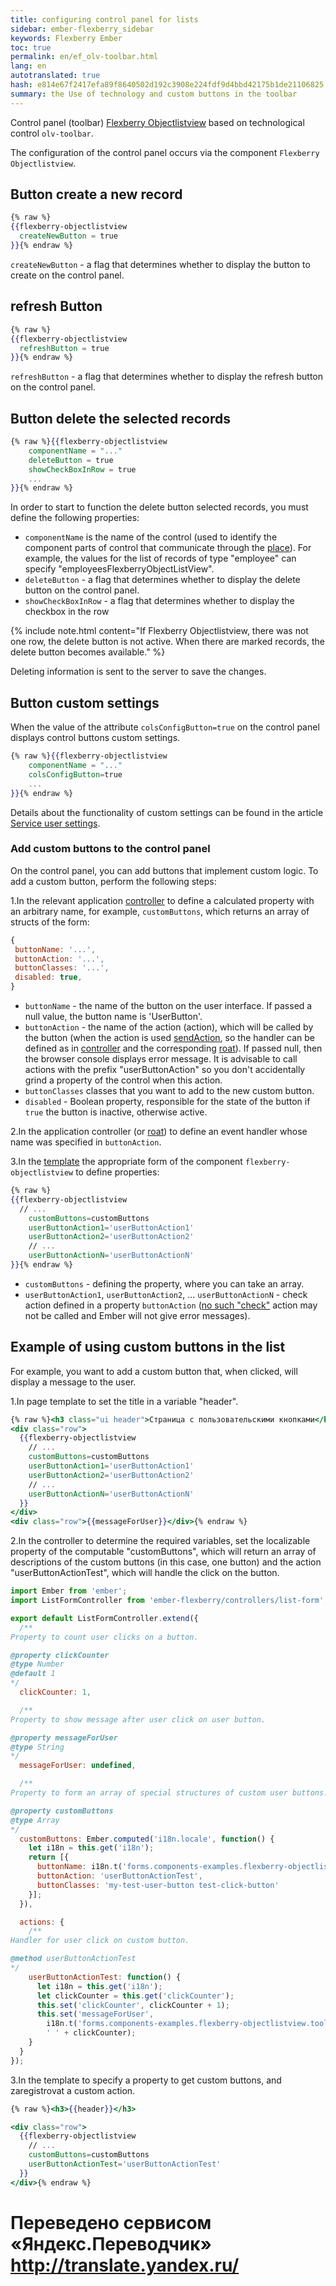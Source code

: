 ```yaml
--- 
title: configuring control panel for lists 
sidebar: ember-flexberry_sidebar 
keywords: Flexberry Ember 
toc: true 
permalink: en/ef_olv-toolbar.html 
lang: en 
autotranslated: true 
hash: e814e67f2417efa89f8640502d192c3908e224fdf9d4bbd42175b1de21106825 
summary: the Use of technology and custom buttons in the toolbar 
--- 
```


Control panel (toolbar) [Flexberry Objectlistview](ef_object-list-view.html) based on technological control `olv-toolbar`. 

The configuration of the control panel occurs via the component `Flexberry Objectlistview`. 

## Button create a new record 

```hbs
{% raw %}
{{flexberry-objectlistview 
  createNewButton = true
}}{% endraw %}
``` 

`createNewButton` - a flag that determines whether to display the button to create on the control panel. 

## refresh Button 

```hbs
{% raw %}
{{flexberry-objectlistview
  refreshButton = true
}}{% endraw %}
``` 

`refreshButton` - a flag that determines whether to display the refresh button on the control panel. 

## Button delete the selected records 

```hbs
{% raw %}{{flexberry-objectlistview
	componentName = "..."
	deleteButton = true
	showCheckBoxInRow = true
	...
}}{% endraw %}
``` 

In order to start to function the delete button selected records, you must define the following properties: 

* `componentName` is the name of the control (used to identify the component parts of control that communicate through the [place](http://emberjs.com/api/classes/Ember.inject.html#method_service)). For example, the values for the list of records of type "employee" can specify "employeesFlexberryObjectListView". 
* `deleteButton` - a flag that determines whether to display the delete button on the control panel. 
* `showCheckBoxInRow` - a flag that determines whether to display the checkbox in the row 

{% include note.html content="If Flexberry Objectlistview, there was not one row, the delete button is not active. When there are marked records, the delete button becomes available." %} 

Deleting information is sent to the server to save the changes. 

## Button custom settings 

When the value of the attribute `colsConfigButton=true` on the control panel displays control buttons custom settings. 

```hbs
{% raw %}{{flexberry-objectlistview
	componentName = "..."
	colsConfigButton=true
	...
}}{% endraw %}
``` 

Details about the functionality of custom settings can be found in the article [Service user settings](ef_model-user-settings-service.html). 

### Add custom buttons to the control panel 

On the control panel, you can add buttons that implement custom logic. 
To add a custom button, perform the following steps: 

1.In the relevant application [controller](ef_controller.html) to define a calculated property with an arbitrary name, for example, `сustomButtons`, which returns an array of structs of the form: 

```javascript
{
 buttonName: '...',
 buttonAction: '...',
 buttonClasses: '...',
 disabled: true,
}
``` 

* `buttonName` - the name of the button on the user interface. If passed a null value, the button name is 'UserButton'. 
* `buttonAction` - the name of the action (action), which will be called by the button (when the action is used [sendAction](http://emberjs.com/api/classes/Ember.Component.html#method_sendAction), so the handler can be defined as in [controller](ef_controller.html) and the corresponding [roat](ef_route.html)). If passed null, then the browser console displays error message. It is advisable to call actions with the prefix "userButtonAction" so you don't accidentally grind a property of the control when this action. 
* `buttonClasses` classes that you want to add to the new custom button. 
* `disabled` - Boolean property, responsible for the state of the button if `true` the button is inactive, otherwise active. 

2.In the application controller (or [roat](ef_route.html)) to define an event handler whose name was specified in `buttonAction`. 

3.In the [template](ef_template.html) the appropriate form of the component `flexberry-objectlistview` to define properties: 

```hbs
{% raw %}
{{flexberry-objectlistview
  // ... 
	customButtons=customButtons  
	userButtonAction1='userButtonAction1'
	userButtonAction2='userButtonAction2'
	// ... 
	userButtonActionN='userButtonActionN'
}}{% endraw %}
``` 

* `customButtons` - defining the property, where you can take an array. 
* `userButtonAction1`, `userButtonAction2`, ... `userButtonActionN` - check action defined in a property `buttonAction` ([no such "check"](http://emberigniter.com/send-action-does-not-fire/) action may not be called and Ember will not give error messages). 

## Example of using custom buttons in the list 

For example, you want to add a custom button that, when clicked, will display a message to the user. 

1.In page template to set the title in a variable "header". 

```hbs
{% raw %}<h3 class="ui header">Страница с пользовательскими кнопками</h3>
<div class="row">
  {{flexberry-objectlistview
    // ... 
    customButtons=customButtons
    userButtonAction1='userButtonAction1'
    userButtonAction2='userButtonAction2'
    // ... 
    userButtonActionN='userButtonActionN'
  }}
</div>
<div class="row">{{messageForUser}}</div>{% endraw %}
``` 

2.In the controller to determine the required variables, set the localizable property of the computable "customButtons", which will return an array of descriptions of the custom buttons (in this case, one button) and the action "userButtonActionTest", which will handle the click on the button. 

```javascript
import Ember from 'ember';
import ListFormController from 'ember-flexberry/controllers/list-form';

export default ListFormController.extend({
  /** 
Property to count user clicks on a button. 

@property clickCounter 
@type Number 
@default 1 
*/
  clickCounter: 1,

  /** 
Property to show message after user click on user button. 

@property messageForUser 
@type String 
*/
  messageForUser: undefined,

  /** 
Property to form an array of special structures of custom user buttons. 

@property customButtons 
@type Array 
*/
  customButtons: Ember.computed('i18n.locale', function() {
    let i18n = this.get('i18n');
    return [{
      buttonName: i18n.t('forms.components-examples.flexberry-objectlistview.toolbar-custom-buttons-example.custom-button-name'),
      buttonAction: 'userButtonActionTest',
      buttonClasses: 'my-test-user-button test-click-button'
    }];
  }),

  actions: {
    /** 
Handler for user click on custom button. 

@method userButtonActionTest 
*/
    userButtonActionTest: function() {
      let i18n = this.get('i18n');
      let clickCounter = this.get('clickCounter');
      this.set('clickCounter', clickCounter + 1);
      this.set('messageForUser',
        i18n.t('forms.components-examples.flexberry-objectlistview.toolbar-custom-buttons-example.custom-message').string +
        ' ' + clickCounter);
    }
  }
});
``` 

3.In the template to specify a property to get custom buttons, and zaregistrovat a custom action. 

```hbs
{% raw %}<h3>{{header}}</h3>

<div class="row">
  {{flexberry-objectlistview
    // ... 
    customButtons=customButtons
    userButtonActionTest='userButtonActionTest'
  }}
</div>{% endraw %}
``` 



 # Переведено сервисом «Яндекс.Переводчик» http://translate.yandex.ru/
